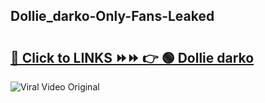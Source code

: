 
 ## Dollie_darko-Only-Fans-Leaked

# <h2><a href="https://clipsfans.com/Dollie_darko&ref=git">🔗 Click to LINKS ⏩⏩ 👉 🟢 Dollie darko </a></h2>

<a href="https://clipsfans.com/Dollie_darko&ref=git" rel="nofollow" data-target="animated-image.originalLink"><img src="https://i.ibb.co.com/xMMVF88/686577567.gif" alt="Viral Video Original" style="max-width: 100%; display: inline-block;" data-target="animated-image.originalImage"></a>
